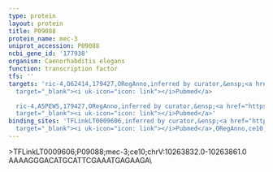 ```yaml
---
type: protein
layout: protein
title: P09088
protein_name: mec-3
uniprot_accession: P09088
ncbi_gene_id: '177938'
organism: Caenorhabditis elegans
function: transcription factor
tfs: ''
targets: 'ric-4,O62414,179427,ORegAnno,inferred by curator,&ensp;<a href="https://www.ncbi.nlm.nih.gov/pubmed/?term=14529613%5Buid%5D"
  target="_blank"><i uk-icon="icon: link"></i>Pubmed</a>

  ric-4,A5PEW5,179427,ORegAnno,inferred by curator,&ensp;<a href="https://www.ncbi.nlm.nih.gov/pubmed/?term=14529613%5Buid%5D"
  target="_blank"><i uk-icon="icon: link"></i>Pubmed</a>'
binding_sites: 'TFLinkLT0009606,inferred by curator,&ensp;<a href="https://www.ncbi.nlm.nih.gov/pubmed/?term=14529613%5Buid%5D"
  target="_blank"><i uk-icon="icon: link"></i>Pubmed</a>,ORegAnno,ce10,chrV,10263832,10263861,-'
---
```

\>TFLinkLT0009606;P09088;mec-3;ce10;chrV:10263832.0-10263861.0\AAAAGGGACATGCATTCGAAATGAGAAGA\